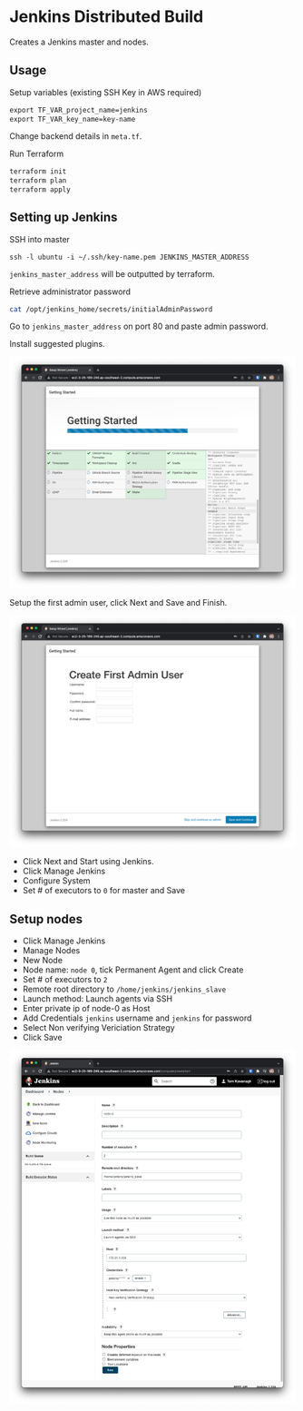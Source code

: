 # Jenkins Distributed Build

Creates a Jenkins master and nodes.

## Usage

Setup variables (existing SSH Key in AWS required)
```
export TF_VAR_project_name=jenkins
export TF_VAR_key_name=key-name
```
Change backend details in `meta.tf`.

Run Terraform
```
terraform init
terraform plan
terraform apply
```

## Setting up Jenkins

SSH into master
```
ssh -l ubuntu -i ~/.ssh/key-name.pem JENKINS_MASTER_ADDRESS
```
`jenkins_master_address` will be outputted by terraform.

Retrieve administrator password
```bash
cat /opt/jenkins_home/secrets/initialAdminPassword
```

Go to `jenkins_master_address` on port 80 and paste admin password.

Install suggested plugins.

![Installing plugins](docs/images/installing-plugins.png)

Setup the first admin user, click Next and Save and Finish.

![Setup admin user](docs/images/setup-admin-user.png)

- Click Next and Start using Jenkins.
- Click Manage Jenkins
- Configure System
- Set # of executors to `0` for master and Save

## Setup nodes

- Click Manage Jenkins
- Manage Nodes
- New Node
- Node name: `node 0`, tick Permanent Agent and click Create
- Set # of executors to `2`
- Remote root directory to `/home/jenkins/jenkins_slave`
- Launch method: Launch agents via SSH
- Enter private ip of node-0 as Host
- Add Credentials `jenkins` username and `jenkins` for password
- Select Non verifying Vericiation Strategy
- Click Save

![Setup node](docs/images/setup-node.png)
